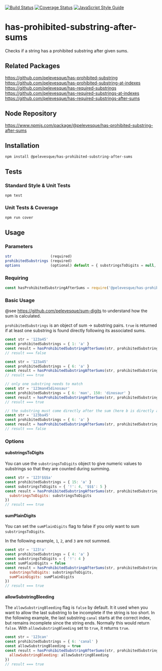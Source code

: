 [![Build Status](https://travis-ci.org/pelevesque/has-prohibited-substring-after-sums.svg?branch=master)](https://travis-ci.org/pelevesque/has-prohibited-substring-after-sums)
[![Coverage Status](https://coveralls.io/repos/github/pelevesque/has-prohibited-substring-after-sums/badge.svg?branch=master)](https://coveralls.io/github/pelevesque/has-prohibited-substring-after-sums?branch=master)
[![JavaScript Style Guide](https://img.shields.io/badge/code_style-standard-brightgreen.svg)](https://standardjs.com)

# has-prohibited-substring-after-sums

Checks if a string has a prohibited substring after given sums.

## Related Packages

https://github.com/pelevesque/has-prohibited-substring  
https://github.com/pelevesque/has-prohibited-substring-at-indexes  
https://github.com/pelevesque/has-required-substrings  
https://github.com/pelevesque/has-required-substrings-at-indexes  
https://github.com/pelevesque/has-required-substrings-after-sums  

## Node Repository

https://www.npmjs.com/package/@pelevesque/has-prohibited-substring-after-sums

## Installation

`npm install @pelevesque/has-prohibited-substring-after-sums`

## Tests

### Standard Style & Unit Tests

`npm test`

### Unit Tests & Coverage

`npm run cover`

## Usage

### Parameters

```js
str                  (required)
prohibitedSubstrings (required)
options              (optional) default = { substringsToDigits = null, sumPlainDigits = true,  allowSubstringBleeding = false }
```

### Requiring

```js
const hasProhibitedSubstringAfterSums = require('@pelevesque/has-prohibited-substring-after-sums')
```

### Basic Usage

@see https://github.com/pelevesque/sum-digits to understand how the sum is calculated.

`prohibitedSubstrings` is an object of sum -> substring pairs. `true` is returned
if at least one substring is found directly following its associated sums.

```js
const str = '123a45'
const prohibitedSubstrings = { 1: 'a' }
const result = hasProhibitedSubstringAfterSums(str, prohibitedSubstrings)
// result === false
```

```js
const str = '123a45'
const prohibitedSubstrings = { 6: 'a' }
const result = hasProhibitedSubstringAfterSums(str, prohibitedSubstrings)
// result === true
```

```js
// only one substring needs to match
const str = '123man45dinosaur'
const prohibitedSubstrings = { 6: 'man', 150: 'dinosaur' }
const result = hasProhibitedSubstringAfterSums(str, prohibitedSubstrings)
// result === true
```

```js
// the substring must come directly after the sum (here b is directly after the sum, not a)
const str = '123ba45'
const prohibitedSubstrings = { 6: 'a' }
const result = hasProhibitedSubstringAfterSums(str, prohibitedSubstrings)
// result === false
```

### Options

#### substringsToDigits

You can use the `substringsToDigits` object to give numeric values to substrings
so that they are counted during summing.

```js
const str = '123!$$$a'
const prohibitedSubstrings = { 15: 'a' }
const substringsToDigits = { '!': 4, '$$$': 5 }
const result = hasProhibitedSubstringAfterSums(str, prohibitedSubstrings, {
  substringsToDigits: substringsToDigits
})
// result === true
```

#### sumPlainDigits

You can set the `sumPlainDigits` flag to false if you only want to sum
`substringsToDigits`.

In the following example, `1`, `2`, and `3` are not summed.

```js
const str = '123!a'
const prohibitedSubstrings = { 4: 'a' }
const substringsToDigits = { '!': 4 }
const sumPlainDigits = false
const result = hasProhibitedSubstringAfterSums(str, prohibitedSubstrings, {
  substringsToDigits: substringsToDigits,
  sumPlainDigits: sumPlainDigits
})
// result === true
```

#### allowSubstringBleeding

The `allowSubstringBleeding` flag is `false` by default. It it used when you want
to allow the last substring to be incomplete if the string is too short.
In the following example, the last substring `canal` starts at the correct index,
but remains incomplete since the string ends. Normally this would return `false`.
With `allowSubstringBleeding` set to `true`, it returns `true`.

```js
const str = '123can'
const prohibitedSubstrings = { 6: 'canal' }
const allowSubstringBleeding = true
const result = hasProhibitedSubstringAfterSums(str, prohibitedSubstrings, {
  allowSubstringBleeding: allowSubstringBleeding
})
// result === true
```
